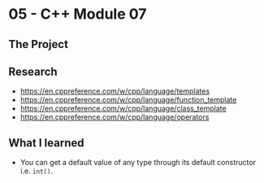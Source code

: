 # 05 - C++ Module 07
## The Project

## Research 
- https://en.cppreference.com/w/cpp/language/templates
- https://en.cppreference.com/w/cpp/language/function_template
- https://en.cppreference.com/w/cpp/language/class_template
- https://en.cppreference.com/w/cpp/language/operators

## What I learned
- You can get a default value of any type through its default constructor i.e. ``int()``. 
